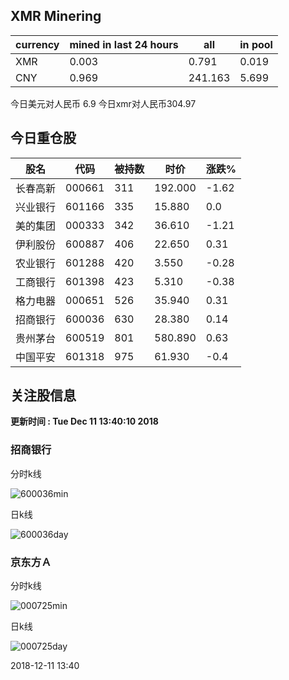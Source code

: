 ## XMR Minering

|currency|mined in last 24 hours|all|in pool|
|---|---|---|---|
|XMR|0.003|0.791|0.019|
|CNY|0.969|241.163|5.699|

今日美元对人民币 6.9	今日xmr对人民币304.97


## 今日重仓股 

|股名|代码|被持数|时价|涨跌%|
|---|---|---|---|---|
|长春高新|000661|311|192.000|-1.62|
|兴业银行|601166|335|15.880|0.0|
|美的集团|000333|342|36.610|-1.21|
|伊利股份|600887|406|22.650|0.31|
|农业银行|601288|420|3.550|-0.28|
|工商银行|601398|423|5.310|-0.38|
|格力电器|000651|526|35.940|0.31|
|招商银行|600036|630|28.380|0.14|
|贵州茅台|600519|801|580.890|0.63|
|中国平安|601318|975|61.930|-0.4|

## 关注股信息
**更新时间 : Tue Dec 11 13:40:10 2018**
### 招商银行 
分时k线

![600036min](http://image.sinajs.cn/newchart/min/n/sh600036.gif)

日k线

![600036day](http://image.sinajs.cn/newchart/daily/n/sh600036.gif)

### 京东方Ａ 
分时k线

![000725min](http://image.sinajs.cn/newchart/min/n/sz000725.gif)

日k线

![000725day](http://image.sinajs.cn/newchart/daily/n/sz000725.gif)

2018-12-11 13:40